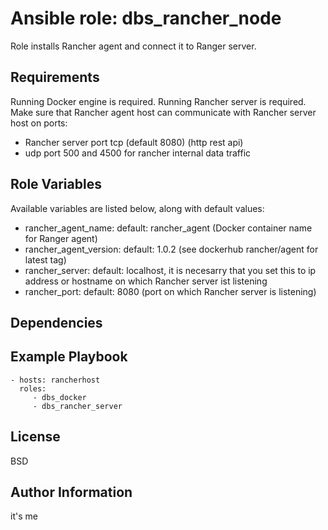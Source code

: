 Ansible role: dbs_rancher_node
=========

Role installs Rancher agent and connect it to Ranger server.

Requirements
------------

Running Docker engine is required.
Running Rancher server is required.
Make sure that Rancher agent host can communicate with Rancher server host on ports:
* Rancher server port tcp (default 8080) (http rest api)
* udp port 500 and 4500 for rancher internal data traffic


Role Variables
--------------

Available variables are listed below, along with default values:

* rancher_agent_name: default: rancher_agent (Docker container name for Ranger agent)
* rancher_agent_version:  default: 1.0.2  (see dockerhub rancher/agent for latest tag)
* rancher_server: default: localhost, it is necesarry that you set this to ip address or hostname on which Rancher server ist listening
* rancher_port: default: 8080 (port on which Rancher server is listening)

Dependencies
------------

Example Playbook
----------------

    - hosts: rancherhost
      roles:
         - dbs_docker
         - dbs_rancher_server

License
-------

BSD

Author Information
------------------
it's me
